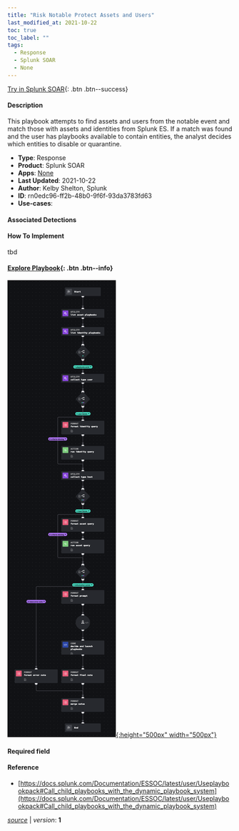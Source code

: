 ```yaml
---
title: "Risk Notable Protect Assets and Users"
last_modified_at: 2021-10-22
toc: true
toc_label: ""
tags:
  - Response
  - Splunk SOAR
  - None
---
```


[Try in Splunk SOAR](https://www.splunk.com/en_us/software/splunk-security-orchestration-and-automation.html){: .btn .btn--success}

#### Description

This playbook attempts to find assets and users from the notable event and match those with assets and identities from Splunk ES. If a match was found and the user has playbooks available to contain entities, the analyst decides which entities to disable or quarantine.

- **Type**: Response
- **Product**: Splunk SOAR
- **Apps**: [None](https://splunkbase.splunk.com/apps?keyword=none&filters=product%3Asoar)
- **Last Updated**: 2021-10-22
- **Author**: Kelby Shelton, Splunk
- **ID**: rn0edc96-ff2b-48b0-9f6f-93da3783fd63
- **Use-cases**:

#### Associated Detections


#### How To Implement
tbd


#### [Explore Playbook](https://splunk.github.io/soar-playbook-viewer/?playbook=https://raw.githubusercontent.com/phantomcyber/playbooks/latest/risk_notable_protect_assets_and_users.json){: .btn .btn--info}

[![explore](https://raw.githubusercontent.com/splunk/security_content/develop/playbooks/risk_notable_protect_assets_and_users.png){:height="500px" width="500px"}](https://splunk.github.io/soar-playbook-viewer/?playbook=https://raw.githubusercontent.com/phantomcyber/playbooks/latest/risk_notable_protect_assets_and_users.json)

#### Required field


#### Reference

* [https://docs.splunk.com/Documentation/ESSOC/latest/user/Useplaybookpack#Call_child_playbooks_with_the_dynamic_playbook_system](https://docs.splunk.com/Documentation/ESSOC/latest/user/Useplaybookpack#Call_child_playbooks_with_the_dynamic_playbook_system)




[*source*](https://github.com/splunk/security_content/tree/develop/playbooks/risk_notable_protect_assets_and_users.yml) \| *version*: **1**